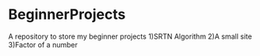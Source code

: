 # BeginnerProjects
A repository to store my  beginner projects
1)SRTN Algorithm
2)A small site
3)Factor of a number
